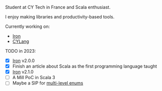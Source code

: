 Student at CY Tech in France and Scala enthusiast.

I enjoy making libraries and productivity-based tools.

Currently working on:
- [Iron](https://github.com/Iltotore/Iron)
- [CYLang](https://github.com/Iltotore/cylang)


TODO in 2023:
- [x] [Iron](https://github.com/Iltotore/iron) v2.0.0
- [x] Finish an article about Scala as the first programming language taught
- [x] [Iron](https://github.com/Iltotore/iron) v2.1.0
- [ ] A Mill PoC in Scala 3
- [ ] Maybe a SIP for [multi-level enums](https://contributors.scala-lang.org/t/proposal-for-multi-level-enums/3344/1)
